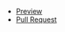 - [Preview](https://kerpichonka.github.io/myrepos/)
- [Pull Request](https://github.com/kerpichonka/myrepos/pull/1)
